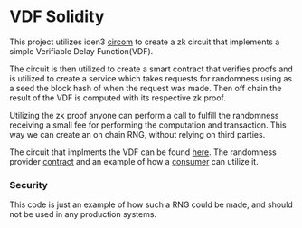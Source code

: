 # VDF Solidity

This project utilizes iden3 [circom](https://docs.circom.io/) to create a zk circuit that implements a simple Verifiable Delay Function(VDF).

The circuit is then utilized to create a smart contract that verifies proofs and is utilized to create a service which takes requests
for randomness using as a seed the block hash of when the request was made. Then off chain the result of the VDF is computed with its respective zk proof.

Utilizing the zk proof anyone can perform a call to fulfill the randomness receiving a small fee for performing the computation and transaction. This way we can 
create an on chain RNG, without relying on third parties.

The circuit that implments the VDF can be found [here](/circuits/circuit.circom).
The randomness provider [contract](/contracts/RandomnessProvider.sol) and an example of how a [consumer](/contracts/helper/RandomnessConsumer.sol) can utilize it.

### Security
This code is just an example of how such a RNG could be made, and should not be used in any production systems.